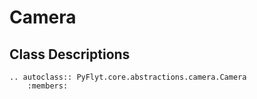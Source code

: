# Camera

## Class Descriptions
```{eval-rst}
.. autoclass:: PyFlyt.core.abstractions.camera.Camera
    :members:
```
